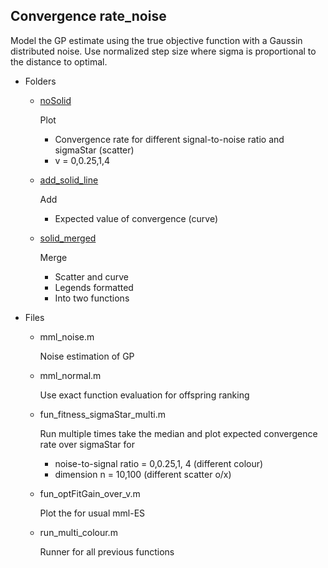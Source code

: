 ## Convergence rate_noise

Model the GP estimate using the true objective function with a Gaussin distributed noise.
Use normalized step size where sigma is proportional to the distance to optimal.

- Folders
    - [noSolid](https://github.com/jyyang5/mu_mu_lambda-ES/tree/master/convergence%20rate_noise/noSolid)

	    Plot 
   	    - Convergence rate for different signal-to-noise ratio and sigmaStar (scatter)
        - v = 0,0.25,1,4
    - [add_solid_line](https://github.com/jyyang5/mu_mu_lambda-ES/tree/master/convergence%20rate_noise/add_solid_line)

        Add
        - Expected value of convergence (curve)
        
    - [solid_merged](hhttps://github.com/jyyang5/mu_mu_lambda-ES/tree/master/convergence%20rate_noise/solid_merged)

        Merge
   	    - Scatter and curve
   	    - Legends formatted
   	    - Into two functions

    

- Files
    - mml_noise.m

        Noise estimation of GP 
    - mml_normal.m

        Use exact function evaluation for offspring ranking

    - fun_fitness_sigmaStar_multi.m

        Run multiple times take the median and plot expected convergence rate over sigmaStar for 
        - noise-to-signal ratio = 0,0.25,1, 4 (different colour)
        - dimension n = 10,100 (different scatter o/x)
        

    - fun_optFitGain_over_v.m

        Plot the for usual mml-ES 

    - run_multi_colour.m

        Runner for all previous functions